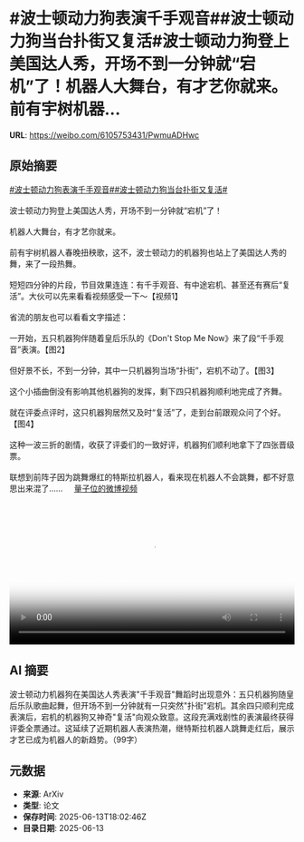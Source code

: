 # #波士顿动力狗表演千手观音##波士顿动力狗当台扑街又复活#波士顿动力狗登上美国达人秀，开场不到一分钟就“宕机”了！机器人大舞台，有才艺你就来。前有宇树机器...

**URL**: https://weibo.com/6105753431/PwmuADHwc

## 原始摘要

<a href="https://m.weibo.cn/search?containerid=231522type%3D1%26t%3D10%26q%3D%23%E6%B3%A2%E5%A3%AB%E9%A1%BF%E5%8A%A8%E5%8A%9B%E7%8B%97%E8%A1%A8%E6%BC%94%E5%8D%83%E6%89%8B%E8%A7%82%E9%9F%B3%23&amp;extparam=%23%E6%B3%A2%E5%A3%AB%E9%A1%BF%E5%8A%A8%E5%8A%9B%E7%8B%97%E8%A1%A8%E6%BC%94%E5%8D%83%E6%89%8B%E8%A7%82%E9%9F%B3%23" data-hide=""><span class="surl-text">#波士顿动力狗表演千手观音#</span></a><a href="https://m.weibo.cn/search?containerid=231522type%3D1%26t%3D10%26q%3D%23%E6%B3%A2%E5%A3%AB%E9%A1%BF%E5%8A%A8%E5%8A%9B%E7%8B%97%E5%BD%93%E5%8F%B0%E6%89%91%E8%A1%97%E5%8F%88%E5%A4%8D%E6%B4%BB%23&amp;extparam=%23%E6%B3%A2%E5%A3%AB%E9%A1%BF%E5%8A%A8%E5%8A%9B%E7%8B%97%E5%BD%93%E5%8F%B0%E6%89%91%E8%A1%97%E5%8F%88%E5%A4%8D%E6%B4%BB%23" data-hide=""><span class="surl-text">#波士顿动力狗当台扑街又复活#</span></a><br><br>波士顿动力狗登上美国达人秀，开场不到一分钟就“宕机”了！<br><br>机器人大舞台，有才艺你就来。<br><br>前有宇树机器人春晚扭秧歌，这不，波士顿动力的机器狗也站上了美国达人秀的舞，来了一段热舞。<br><br>短短四分钟的片段，节目效果连连：有千手观音、有中途宕机、甚至还有赛后“复活”。大伙可以先来看看视频感受一下～【视频1】<br><br>省流的朋友也可以看看文字描述：<br><br>一开始，五只机器狗伴随着皇后乐队的《Don't Stop Me Now》来了段“千手观音”表演。【图2】<br><br>但好景不长，不到一分钟，其中一只机器狗当场“扑街”，宕机不动了。【图3】<br><br>这个小插曲倒没有影响其他机器狗的发挥，剩下四只机器狗顺利地完成了齐舞。<br><br>就在评委点评时，这只机器狗居然又及时“复活”了，走到台前跟观众问了个好。【图4】<br><br>这种一波三折的剧情，收获了评委们的一致好评，机器狗们顺利地拿下了四张晋级票。<br><br>联想到前阵子因为跳舞爆红的特斯拉机器人，看来现在机器人不会跳舞，都不好意思出来混了…… <a href="https://video.weibo.com/show?fid=1034:5177127469776976" data-hide=""><span class="url-icon"><img style="width: 1rem;height: 1rem" src="https://h5.sinaimg.cn/upload/2015/09/25/3/timeline_card_small_video_default.png" referrerpolicy="no-referrer"></span><span class="surl-text">量子位的微博视频</span></a><br clear="both"><div style="clear: both"></div><video controls="controls" poster="https://tvax2.sinaimg.cn/orj480/006Fd7o3ly1i2du73g7s2j31hc0u076i.jpg" style="width: 100%"><source src="https://f.video.weibocdn.com/o0/z8oGQYt3lx08p0MS9jFe01041202AKYy0E010.mp4?label=mp4_720p&amp;template=1280x720.25.0&amp;ori=0&amp;ps=1CwnkDw1GXwCQx&amp;Expires=1749841343&amp;ssig=X347lvnHUw&amp;KID=unistore,video"><source src="https://f.video.weibocdn.com/o0/KHYiblJelx08p0MRmSc801041201rHnl0E010.mp4?label=mp4_hd&amp;template=852x480.25.0&amp;ori=0&amp;ps=1CwnkDw1GXwCQx&amp;Expires=1749841343&amp;ssig=wZFa1qpXCI&amp;KID=unistore,video"><source src="https://f.video.weibocdn.com/o0/2sYYGEItlx08p0MQHH4Q01041200WfOR0E010.mp4?label=mp4_ld&amp;template=640x360.25.0&amp;ori=0&amp;ps=1CwnkDw1GXwCQx&amp;Expires=1749841343&amp;ssig=T1P1fXmJZq&amp;KID=unistore,video"><p>视频无法显示，请前往<a href="https://video.weibo.com/show?fid=1034%3A5177127469776976" target="_blank" rel="noopener noreferrer">微博视频</a>观看。</p></video>

## AI 摘要

波士顿动力机器狗在美国达人秀表演"千手观音"舞蹈时出现意外：五只机器狗随皇后乐队歌曲起舞，但开场不到一分钟就有一只突然"扑街"宕机。其余四只顺利完成表演后，宕机的机器狗又神奇"复活"向观众致意。这段充满戏剧性的表演最终获得评委全票通过。这延续了近期机器人表演热潮，继特斯拉机器人跳舞走红后，展示才艺已成为机器人的新趋势。（99字）

## 元数据

- **来源**: ArXiv
- **类型**: 论文
- **保存时间**: 2025-06-13T18:02:46Z
- **目录日期**: 2025-06-13
